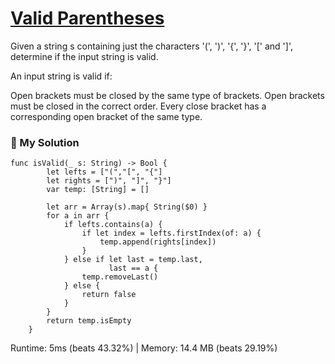 # [Valid Parentheses](https://leetcode.com/problems/valid-parentheses/description/)

Given a string s containing just the characters '(', ')', '{', '}', '[' and ']', determine if the input string is valid.

An input string is valid if:

Open brackets must be closed by the same type of brackets.
Open brackets must be closed in the correct order.
Every close bracket has a corresponding open bracket of the same type.

### 📌 My Solution

```
func isValid(_ s: String) -> Bool {
        let lefts = ["(","[", "{"]
        let rights = [")", "]", "}"]
        var temp: [String] = []

        let arr = Array(s).map{ String($0) }
        for a in arr {
            if lefts.contains(a) {
                if let index = lefts.firstIndex(of: a) {
                    temp.append(rights[index])
                }
            } else if let last = temp.last,
                      last == a {
                temp.removeLast()
            } else {
                return false
            }
        }
        return temp.isEmpty
    }
```
Runtime: 5ms (beats 43.32%) | Memory: 14.4 MB (beats 29.19%)
